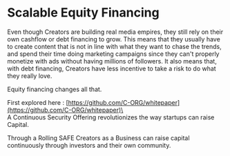 # Scalable Equity Financing



Even though Creators are building real media empires, they still rely on their own cashflow or debt financing to grow. This means that they usually have to create content that is not in line with what they want to chase the trends, and spend their time doing marketing campaigns since they can't properly monetize with ads without having millions of followers. It also means that, with debt financing, Creators have less incentive to take a risk to do what they really love.

Equity financing changes all that.&#x20;

First explored here : [https://github.com/C-ORG/whitepaper](https://github.com/C-ORG/whitepaper)\
\
A Continuous Security Offering revolutionizes the way startups can raise Capital.

Through a Rolling SAFE Creators as a Business can raise capital continuously through investors and their own community.&#x20;
